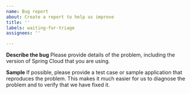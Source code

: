 ```yaml
---
name: Bug report
about: Create a report to help us improve
title: ''
labels: waiting-for-triage
assignees: ''

---
```


**Describe the bug**
Please provide details of the problem, including the version of Spring Cloud that you
are using.

**Sample**
If possible, please provide a test case or sample application that reproduces
the problem. This makes it much easier for us to diagnose the problem and to verify that
we have fixed it.